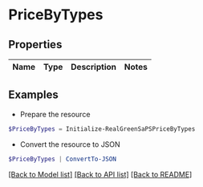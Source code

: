 # PriceByTypes
## Properties

Name | Type | Description | Notes
------------ | ------------- | ------------- | -------------

## Examples

- Prepare the resource
```powershell
$PriceByTypes = Initialize-RealGreenSaPSPriceByTypes 
```

- Convert the resource to JSON
```powershell
$PriceByTypes | ConvertTo-JSON
```

[[Back to Model list]](../README.md#documentation-for-models) [[Back to API list]](../README.md#documentation-for-api-endpoints) [[Back to README]](../README.md)

